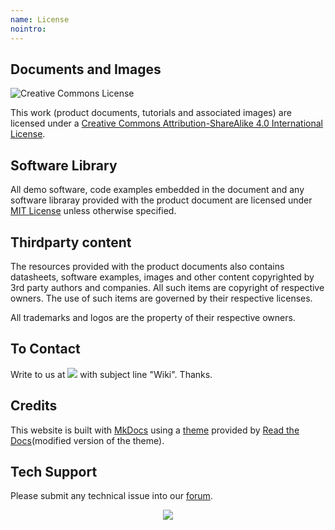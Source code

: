 ```yaml
---
name: License
nointro:
---
```


## Documents and Images


<img class="img-left" alt="Creative Commons License" style="border-width:0" src="https://i.creativecommons.org/l/by-sa/4.0/88x31.png" />

This work (product documents, tutorials and associated images) are licensed under a <a rel="license" href="http://creativecommons.org/licenses/by-sa/4.0/">Creative Commons Attribution-ShareAlike 4.0 International License</a>. <a rel="license" href="http://creativecommons.org/licenses/by-sa/4.0/"> </a>

## Software Library


All demo software, code examples embedded in the document and any software libraray provided with the product document are licensed under [MIT License](https://files.seeedstudio.com/wiki/common/MIT_LICENSE "MIT LICENSE") unless otherwise specified.

## Thirdparty content


The resources provided with the product documents also contains datasheets, software examples, images and other content copyrighted by 3rd party authors and companies. All such items are copyright of respective owners. The use of such items are governed by their respective licenses. 

All trademarks and logos are the property of their respective owners.

## To Contact

Write to us at <img class="img-left" src="https://files.seeedstudio.com/wiki/common/contact-us.png" /> with subject line "Wiki". Thanks.

Credits
-------

This website is built with <a href="http://www.mkdocs.org">MkDocs</a> using a <a href="https://github.com/snide/sphinx_rtd_theme">theme</a> provided by <a href="https://readthedocs.org">Read the Docs</a>(modified version of the theme).












## Tech Support
Please submit any technical issue into our [forum](http://forum.seeedstudio.com/). <br /><p style="text-align:center"><a href="https://www.seeedstudio.com/act-4.html?utm_source=wiki&utm_medium=wikibanner&utm_campaign=newproducts" target="_blank"><img src="https://files.seeedstudio.com/wiki/Wiki_Banner/new_product.jpg" /></a></p>